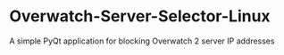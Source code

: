 # Overwatch-Server-Selector-Linux
 A simple PyQt application for blocking Overwatch 2 server IP addresses
